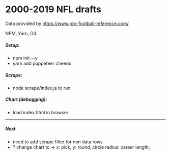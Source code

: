 # 2000-2019 NFL drafts

Data provided by https://www.pro-football-reference.com/

NPM, Yarn, D3.

##### Setup:
- npm init --y
- yarn add puppeteer cheerio

##### Scrape:
- node scrape/index.js to run

##### Chart (debugging):
- load index.html in browser


---
##### Next
- need to add scrape filter for non data rows 
- ? change chart to => x: pick, y: round, circle radius: career length;